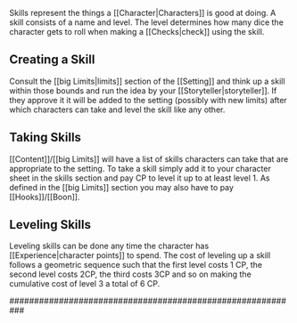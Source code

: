Skills represent the things a [[Character|Characters]] is good at doing. A skill consists of a name and level. The level determines how many dice the character gets to roll when making a [[Checks|check]] using the skill.

## Creating a Skill
Consult the [[big Limits|limits]] section of the [[Setting]] and think up a skill within those bounds and run the idea by your [[Storyteller|storyteller]]. If they approve it it will be added to the setting (possibly with new limits) after which characters can take and level the skill like any other.

## Taking Skills
[[Content]]/[[big Limits]] will have a list of skills characters can take that are appropriate to the setting. To take a skill simply add it to your character sheet in the skills section and pay CP to level it up to at least level 1. As defined in the [[big Limits]] section you may also have to pay [[Hooks]]/[[Boon]]. 

## Leveling Skills
Leveling skills can be done any time the character has [[Experience|character points]] to spend. The cost of leveling up a skill follows a geometric sequence such that the first level costs 1 CP, the second level costs 2CP, the third costs 3CP and so on making the cumulative cost of level 3 a total of 6 CP.




###########################################################
